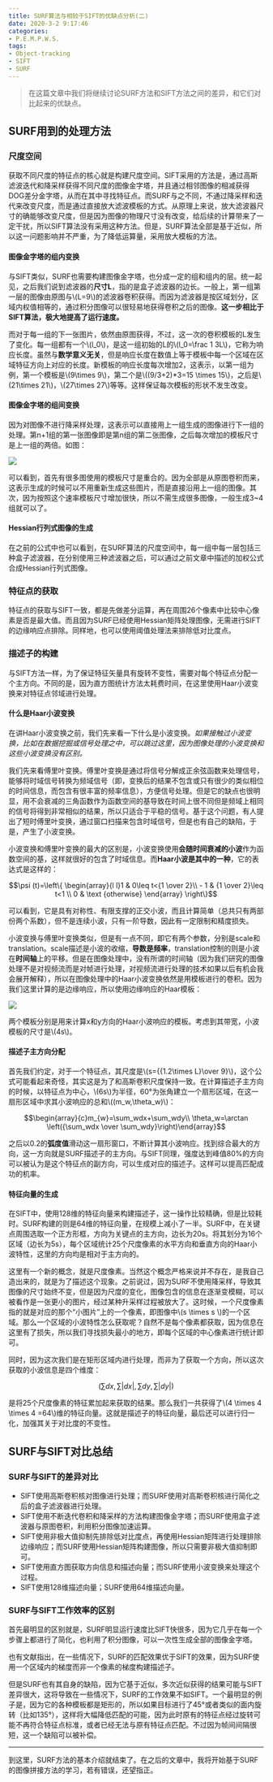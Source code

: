 ```yaml
---
title: SURF算法与相较于SIFT的优缺点分析(二)
date: 2020-3-2 9:17:46
categories:
- P.E.M.P.W.S.
tags:
- Object-tracking
- SIFT
- SURF
---
```


> 在这篇文章中我们将继续讨论SURF方法和SIFT方法之间的差异，和它们对比起来的优缺点。

## SURF用到的处理方法

### 尺度空间

获取不同尺度的特征点的核心就是构建尺度空间。SIFT采用的方法是，通过高斯滤波迭代和降采样获得不同尺度的图像金字塔，并且通过相邻图像的相减获得DOG差分金字塔，从而在其中寻找特征点。而SURF与之不同，不通过降采样和迭代来改变尺度，而是通过直接放大滤波模板的方式。从原理上来说，放大滤波器尺寸的确能够改变尺度，但是因为图像的物理尺寸没有改变，给后续的计算带来了一定干扰，所以SIFT算法没有采用这种方法。但是，SURF算法全部是基于近似，所以这一问题影响并不严重，为了降低运算量，采用放大模板的方法。

#### 图像金字塔的组内变换

与SIFT类似，SURF也需要构建图像金字塔，也分成一定的组和组内的层。统一起见，之后我们说到滤波器的**尺寸L**，指的是盒子滤波器的边长。一般上，第一组第一层的图像由原图与\\(L=9\\)的滤波器卷积获得。而因为滤波器是按区域划分，区域内权值相等的，通过积分图像可以很轻易地获得卷积之后的图像。**这一步相比于SIFT算法，极大地提高了运行速度。**

而对于每一组的下一张图片，依然由原图获得，不过，这一次的卷积模板的L发生了变化。每一组都有一个\\(l_0\\)，是这一组初始的L的\\(l_0=\frac 1 3L\\)，它称为响应长度。虽然与**数学意义无关**，但是响应长度在数值上等于模板中每一个区域在区域特征方向上对应的长度。新模板的响应长度每次增加2，这表示，以第一组为例，第一个模板是\\(9\times 9\\)，第二个是\\((9/3+2)*3=15 \times 15\\)，之后是\\(21\times 21\\)，\\(27\times 27\\)等等。这样保证每次模板的形状不发生改变。

#### 图像金字塔的组间变换

因为对图像不进行降采样处理，这表示可以直接用上一组生成的图像进行下一组的处理。第n+1组的第一张图像即是第n组的第二张图像，之后每次增加的模板尺寸是上一组的两倍。如图：

<img src="{{site.baseurl}}/assets/images/in_posts/2020_3_2/1.png">

可以看到，首先有很多图使用的模板尺寸是重合的。因为全部是从原图卷积而来，这表示生成的时候可以不用重新生成这些图片，而是直接沿用上一组的图像。其次，因为按照这个速率模板尺寸增加很快，所以不需生成很多图像，一般生成3~4组就可以了。

#### Hessian行列式图像的生成

在之前的公式中也可以看到，在SURF算法的尺度空间中，每一组中每一层包括三种盒子滤波器，在分别使用三种滤波器之后，可以通过之前文章中描述的加权公式合成Hessian行列式图像。

### 特征点的获取

特征点的获取与SIFT一致，都是先做差分运算，再在周围26个像素中比较中心像素是否是最大值。而且因为SURF已经使用Hessian矩阵处理图像，无需进行SIFT的边缘响应点排除。同样地，也可以使用阈值处理法来排除低对比度点。

### 描述子的构建

与SIFT方法一样，为了保证特征矢量具有旋转不变性，需要对每个特征点分配一个主方向。不同的是，因为直方图统计方法太耗费时间，在这里使用Haar小波变换来对特征点邻域进行处理。

#### 什么是Haar小波变换

在讲Haar小波变换之前，我们先来看一下什么是小波变换。*如果接触过小波变换，比如在数据挖掘或信号处理之中，可以跳过这里，因为图像处理的小波变换和这些小波变换没有区别。*

我们先来看傅里叶变换。傅里叶变换是通过将信号分解成正余弦函数来处理信号，能够将时域信号转换为频域信号（即，变换后的结果不包含或只有很少的类似相位的时间信息，而包含有很丰富的频率信息），方便信号处理。但是它的缺点也很明显，用不会衰减的三角函数作为函数空间的基导致在时间上很不同但是频域上相同的信号将得到非常相似的结果，所以只适合于平稳的信号。基于这个问题，有人提出了短时傅里叶变换，通过窗口扫描来包含时域信号，但是也有自己的缺陷，于是，产生了小波变换。

小波变换和傅里叶变换的最大的区别是，小波变换使用**会随时间衰减的小波**作为函数空间的基，这样就很好的包含了时域信息。而**Haar小波是其中的一种**，它的表达式是这样的：

$$\psi (t)=\left\{ \begin{array}{l l}1 & 0\leq t<{1 \over 2}\\ - 1 & {1 \over 2}\leq t<1 \\ 0 & \text {otherwise} \end{array} \right\}$$

可以看到，它是具有对称性、有限支撑的正交小波，而且计算简单（总共只有两部份两个系数），但不是连续小波，只有一阶导数，因此有一定限制和精度损失。

小波变换与傅里叶变换类似，但是有一点不同，即它有两个参数，分别是scale和translation。scale描述是小波的收缩，**导数是频率**，translation控制的则是小波在**时间轴**上的平移。但是在图像处理中，没有所谓的时间轴（因为我们研究的图像处理不是对视频流而是对帧进行处理，对视频流进行处理的技术如果以后有机会我会展开解释），所以在图像处理中的Haar小波变换依然是用模板进行的卷积。因为我们这里计算的是边缘响应，所以使用边缘响应的Haar模板：

<img src="{{site.baseurl}}/assets/images/in_posts/2020_3_2/2.png">

两个模板分别是用来计算x和y方向的Haar小波响应的模板。考虑到其带宽，小波模板的尺寸是\\(4s\\)。

#### 描述子主方向分配

首先我们约定，对于一个特征点，其尺度是\\(s={{1.2\times L}\over 9}\\)，这个公式可能看起来奇怪，其实这是为了和高斯卷积尺度保持一致。在计算描述子主方向的时候，以特征点为中心，\\(6s\\)为半径，60°为张角建立一个扇形区域，在这一扇形区域中求其小波响应的总和\\((m_w,\theta_w)\\)：

$$\begin{array}{c}m_{w}=\sum_wdx+\sum_wdy\\ \theta_w=\arctan \left({\sum_wdx \over \sum_wdy}\right)\end{array}$$

之后以0.2的**弧度值**滑动这一扇形窗口，不断计算其小波响应。找到综合最大的方向，这一方向就是SURF描述子的主方向。与SIFT同理，强度达到峰值80%的方向可以被认为是这个特征点的副方向，可以生成对应的描述子。这样可以提高匹配成功的机率。

#### 特征向量的生成

在SIFT中，使用128维的特征向量来构建描述子，这一操作比较精确，但是比较耗时。SURF构建的则是64维的特征向量，在规模上减小了一半。SURF中，在关键点周围选取一个正方形框，方向为关键点的主方向，边长为20s。将其划分为16个区域（边长为5s），每个区域统计25个尺度像素的水平方向和垂直方向的Haar小波特性，这里的方向均是相对于主方向的。

这里有一个新的概念，就是尺度像素。当然这个概念严格来说并不存在，是我自己造出来的，就是为了描述这个现象。之前说过，因为SURF不使用降采样，导致其图像的尺寸始终不变，但是因为尺度的变化，图像包含的信息在逐渐变模糊，可以被看作是一张更小的图片，经过某种升采样过程被放大了。这时候，一个尺度像素指的就是对应的那个“小图片”上的一个像素，即图像中\\(s \times s \\)的一个区域。那么一个区域的小波特性怎么获取呢？自然不是每个像素都获取，因为信息在这里有了损失，所以我们寻找损失最小的地方，即每个区域的中心像素进行统计即可。

同时，因为这次我们是在矩形区域内进行处理，而非为了获取一个方向，所以这次获取的小波信息是四个维度：

$$(\sum dx,\sum |dx|,\sum dy,\sum |dy|)$$

是将25个尺度像素的特征累加起来获取的结果。那么我们一共获得了\\(4 \times 4 \times 4 =64\\)维的特征向量。这就是描述子的特征向量，最后还可以进行归一化，加强其关于对比度的不变性。

## SURF与SIFT对比总结

### SURF与SIFT的差异对比

 - SIFT使用高斯卷积核对图像进行处理；而SURF使用对高斯卷积核进行简化之后的盒子滤波器进行处理。
 - SIFT使用不断迭代卷积和降采样的方法构建图像金字塔；而SURF使用盒子滤波器与原图卷积，利用积分图像加速运算。
 - SIFT使用非极大值抑制先排除低对比度点，再使用Hessian矩阵进行处理排除边缘响应；而SURF使用Hessian矩阵构建图像，所以只需要非极大值抑制即可。
 - SIFT使用直方图获取方向信息和描述向量；而SURF使用小波变换来处理这个过程。
 - SIFT使用128维描述向量；SURF使用64维描述向量。

### SURF与SIFT工作效率的区别

首先最明显的区别就是，SURF明显运行速度比SIFT快很多，因为它几乎在每一个步骤上都进行了简化，也利用了积分图像，可以一次性生成全部的图像金字塔。

也有文献指出，在一些情况下，SURF的匹配效果优于SIFT的效果，因为SURF使用一个区域内的梯度而非一个像素的梯度构建描述子。

但是SURF也有其自身的缺陷，因为它基于近似，多次近似获得的结果可能与SIFT差异很大，这将导致在一些情况下，SURF的工作效果不如SIFT。一个最明显的例子是，因为它的各种模板都是矩形的，所以如果目标进行了45°或者类似的面内旋转（比如135°），这样将大幅降低匹配的可能，因为此时原有的特征点经过旋转可能不再符合特征点标准，或者已经无法与原有特征点匹配。不过因为帧间间隔很短，这一个缺陷可以被补偿。

---

到这里，SURF方法的基本介绍就结束了。在之后的文章中，我将开始基于SURF的图像拼接方法的学习，若有错误，还望指正。
